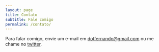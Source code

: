 ```yaml
---
layout: page
title: Contato
subtitle: Fale comigo
permalink: /contato/
---
```


Para falar comigo, envie um e-mail em [dotfernando@gmail.com](mailto:dotfernando@gmail.com) ou me chame no [twitter](https://twitter.com/frrrnd).
